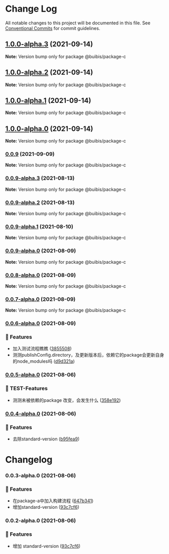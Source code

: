 # Change Log

All notable changes to this project will be documented in this file.
See [Conventional Commits](https://conventionalcommits.org) for commit guidelines.

## [1.0.0-alpha.3](https://github.com/zqinmiao/lerna-example/compare/@buibis/package-c@1.0.0-alpha.2...@buibis/package-c@1.0.0-alpha.3) (2021-09-14)

**Note:** Version bump only for package @buibis/package-c





## [1.0.0-alpha.2](https://github.com/zqinmiao/lerna-example/compare/@buibis/package-c@1.0.0-alpha.1...@buibis/package-c@1.0.0-alpha.2) (2021-09-14)

**Note:** Version bump only for package @buibis/package-c





## [1.0.0-alpha.1](https://github.com/zqinmiao/lerna-example/compare/@buibis/package-c@1.0.0-alpha.0...@buibis/package-c@1.0.0-alpha.1) (2021-09-14)

**Note:** Version bump only for package @buibis/package-c





## [1.0.0-alpha.0](https://github.com/zqinmiao/lerna-example/compare/@buibis/package-c@0.0.9...@buibis/package-c@1.0.0-alpha.0) (2021-09-14)

**Note:** Version bump only for package @buibis/package-c





### [0.0.9](https://github.com/zqinmiao/lerna-example/compare/@buibis/package-c@0.0.9-alpha.3...@buibis/package-c@0.0.9) (2021-09-09)

**Note:** Version bump only for package @buibis/package-c





### [0.0.9-alpha.3](https://github.com/zqinmiao/lerna-example/compare/@buibis/package-c@0.0.9-alpha.2...@buibis/package-c@0.0.9-alpha.3) (2021-08-13)

**Note:** Version bump only for package @buibis/package-c





### [0.0.9-alpha.2](https://github.com/zqinmiao/lerna-example/compare/@buibis/package-c@0.0.9-alpha.1...@buibis/package-c@0.0.9-alpha.2) (2021-08-13)

**Note:** Version bump only for package @buibis/package-c





### [0.0.9-alpha.1](https://github.com/zqinmiao/lerna-example/compare/@buibis/package-c@0.0.9-alpha.0...@buibis/package-c@0.0.9-alpha.1) (2021-08-10)

**Note:** Version bump only for package @buibis/package-c





### [0.0.9-alpha.0](https://github.com/zqinmiao/lerna-example/compare/@buibis/package-c@0.0.8-alpha.0...@buibis/package-c@0.0.9-alpha.0) (2021-08-09)

**Note:** Version bump only for package @buibis/package-c





### [0.0.8-alpha.0](https://github.com/zqinmiao/lerna-example/compare/@buibis/package-c@0.0.7-alpha.0...@buibis/package-c@0.0.8-alpha.0) (2021-08-09)

**Note:** Version bump only for package @buibis/package-c





### [0.0.7-alpha.0](https://github.com/zqinmiao/lerna-example/compare/@buibis/package-c@0.0.6-alpha.0...@buibis/package-c@0.0.7-alpha.0) (2021-08-09)

**Note:** Version bump only for package @buibis/package-c





### [0.0.6-alpha.0](https://github.com/zqinmiao/lerna-example/compare/@buibis/package-c@0.0.5-alpha.0...@buibis/package-c@0.0.6-alpha.0) (2021-08-09)


### 🎸 Features

* 加入测试流程瞧瞧 ([3855508](https://github.com/zqinmiao/lerna-example/commit/38555080682b6e1dcac21acc251e236a09010ae3))
* 测测publishConfig.directory，及更新版本后，依赖它的package会更新自身的node_modules吗 ([d9d321a](https://github.com/zqinmiao/lerna-example/commit/d9d321a678a288003183c3ffbb2bb463b87c5f5e))



### [0.0.5-alpha.0](https://github.com/zqinmiao/lerna-example/compare/@buibis/package-c@0.0.4-alpha.0...@buibis/package-c@0.0.5-alpha.0) (2021-08-06)


### 🎸 TEST-Features

* 测测未被依赖的package 改变，会发生什么 ([358e192](https://github.com/zqinmiao/lerna-example/commit/358e1923f7bf88fabb0eed08c840dd2c88d35828))



### [0.0.4-alpha.0](https://github.com/zqinmiao/lerna-example/compare/@buibis/package-c@0.0.3-alpha.0...@buibis/package-c@0.0.4-alpha.0) (2021-08-06)


### 🎸 Features

* 去除standard-version ([b95fea9](https://github.com/zqinmiao/lerna-example/commit/b95fea916196ba4ad9fff3d27f3c2f3d534fac36))



# Changelog
### 0.0.3-alpha.0 (2021-08-06)


### 🎸 Features

* 在package-a中加入构建流程 ([647b341](https://github.com/zqinmiao/lerna-example/commit/647b3414b76b7f766b7786f9c037eb7b3f858fbf))
* 增加standard-version ([93c7cf6](https://github.com/zqinmiao/lerna-example/commit/93c7cf623209dcdfaccb70fd818148dfcc0cad35))

### 0.0.2-alpha.0 (2021-08-06)

### 🎸 Features

- 增加 standard-version ([93c7cf6](https://github.com/zqinmiao/lerna-example/commit/93c7cf623209dcdfaccb70fd818148dfcc0cad35))
